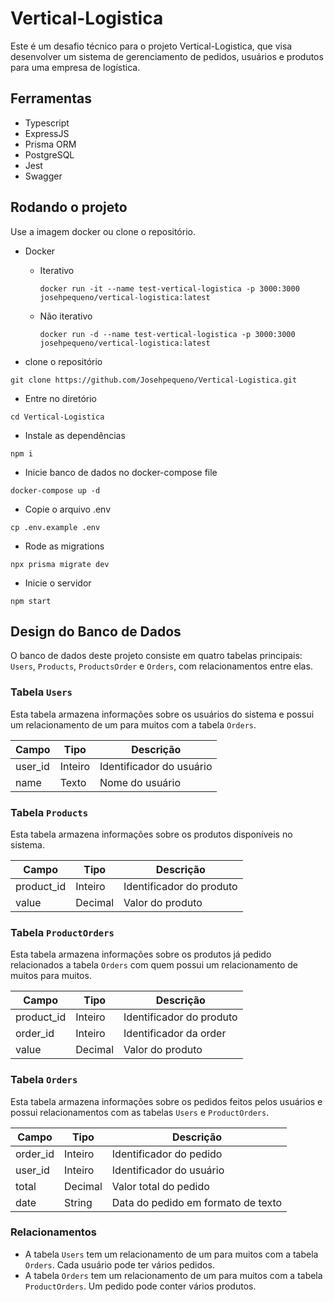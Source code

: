 # Vertical-Logistica

Este é um desafio técnico para o projeto Vertical-Logistica, que visa desenvolver um sistema de gerenciamento de pedidos, usuários e produtos para uma empresa de logística.

## Ferramentas

- Typescript
- ExpressJS
- Prisma ORM 
- PostgreSQL
- Jest
- Swagger

## Rodando o projeto
Use a imagem docker ou clone o repositório.
- Docker
  * Iterativo 

    ```
    docker run -it --name test-vertical-logistica -p 3000:3000 josehpequeno/vertical-logistica:latest
    ```

  * Não iterativo 
    ```
    docker run -d --name test-vertical-logistica -p 3000:3000 josehpequeno/vertical-logistica:latest
    ```
  
- clone o repositório

```
git clone https://github.com/Josehpequeno/Vertical-Logistica.git 
```

- Entre no diretório 

```
cd Vertical-Logistica 
```

- Instale as dependências 

```
npm i
```

- Inicie banco de dados no docker-compose file

```
docker-compose up -d
```

- Copie o arquivo .env 
```
cp .env.example .env
```

- Rode as migrations
```
npx prisma migrate dev
```

- Inicie o servidor 

```
npm start
```

## Design do Banco de Dados

O banco de dados deste projeto consiste em quatro tabelas principais: `Users`, `Products`, `ProductsOrder` e `Orders`, com relacionamentos entre elas.

### Tabela `Users`

Esta tabela armazena informações sobre os usuários do sistema e possui um relacionamento de um para muitos com a tabela `Orders`.

| Campo     | Tipo    | Descrição                |
|-----------|---------|--------------------------|
| user_id   | Inteiro | Identificador do usuário |
| name      | Texto   | Nome do usuário          |


### Tabela `Products`

Esta tabela armazena informações sobre os produtos disponíveis no sistema.

| Campo       | Tipo    | Descrição                  |
|-------------|---------|----------------------------|
| product_id  | Inteiro | Identificador do produto   |
| value       | Decimal | Valor do produto           |


### Tabela `ProductOrders`

Esta tabela armazena informações sobre os produtos já pedido relacionados a tabela `Orders` com quem possui um relacionamento de muitos para muitos.

| Campo       | Tipo    | Descrição                  |
|-------------|---------|----------------------------|
| product_id  | Inteiro | Identificador do produto   |
| order_id    | Inteiro | Identificador da order     |
| value       | Decimal | Valor do produto           |


### Tabela `Orders`

Esta tabela armazena informações sobre os pedidos feitos pelos usuários e possui relacionamentos com as tabelas `Users` e `ProductOrders`.

| Campo     | Tipo    | Descrição                   |
|-----------|---------|-----------------------------|
| order_id  | Inteiro | Identificador do pedido     |
| user_id   | Inteiro | Identificador do usuário    |
| total     | Decimal | Valor total do pedido       |
| date      | String  | Data do pedido em formato de texto|

### Relacionamentos

- A tabela `Users` tem um relacionamento de um para muitos com a tabela `Orders`. Cada usuário pode ter vários pedidos.
- A tabela `Orders` tem um relacionamento de um para muitos com a tabela `ProductOrders`. Um pedido pode conter vários produtos.

